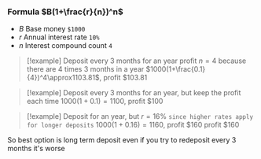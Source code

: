 ### Formula $B(1+\frac{r}{n})^n$
- $B$ Base money `$1000`
- $r$ Annual interest rate `10%`
- $n$ Interest compound count `4`
> [!example] Deposit every 3 months for an year profit
> $n=4$ because there are 4 times 3 months in a year
> $1000(1+\frac{0.1}{4})^4\approx1103.81$, profit $\$103.81$

> [!example] Deposit every 3 months for an year, but keep the profit each time
> $1000(1+0.1)=1100$, profit $\$100$

> [!example] Deposit for an year, but $r=16\%$
> `since higher rates apply for longer deposits`
> $1000(1+0.16)=1160$, profit $\$160$ profit $\$160$

So best option is long term deposit
even if you try to redeposit every 3 months it's worse
